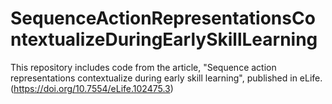 # SequenceActionRepresentationsContextualizeDuringEarlySkillLearning
This repository includes code from the article, "Sequence action representations contextualize during early skill learning", published in eLife. (https://doi.org/10.7554/eLife.102475.3)

